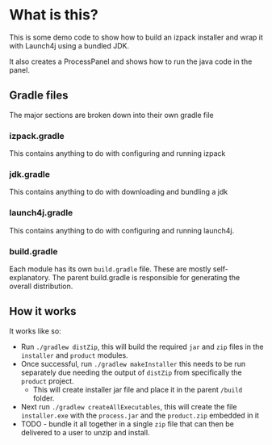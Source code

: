 # What is this?

This is some demo code to show how to build an izpack installer and wrap it with Launch4j using a bundled JDK.

It also creates a ProcessPanel and shows how to run the java code in the panel.

## Gradle files

The major sections are broken down into their own gradle file

### izpack.gradle

This contains anything to do with configuring and running izpack

### jdk.gradle

This contains anything to do with downloading and bundling a jdk

### launch4j.gradle

This contains anything to do with configuring and running launch4j.

### build.gradle

Each module has its own `build.gradle` file.  These are mostly self-explanatory.  The parent build.gradle is responsible for generating the overall distribution.

## How it works

It works like so:
* Run `./gradlew distZip`, this will build the required `jar` and `zip` files in the `installer` and `product` modules.
* Once successful, run `./gradlew makeInstaller` this needs to be run separately due needing the output of `distZip` from specifically the `product` project.
  * This will create installer jar file and place it in the parent `/build` folder.
* Next run `./gradlew createAllExecutables`, this will create the file `installer.exe` with the `process.jar` and the `product.zip` embedded in it
* TODO - bundle it all together in a single `zip` file that can then be delivered to a user to unzip and install.